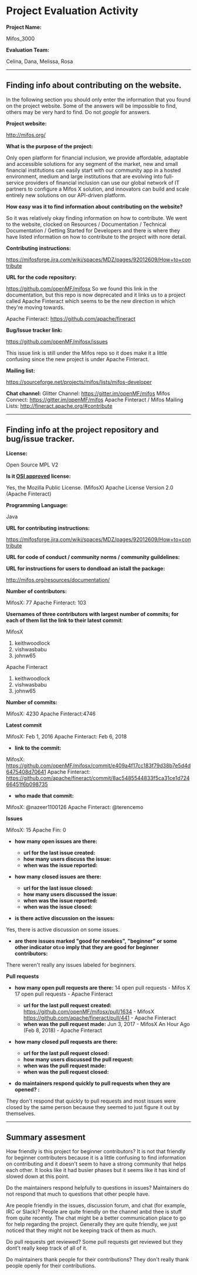 # Project Evaluation Activity



__Project Name:__  

Mifos_3000

__Evaluation Team:__

Celina, Dana, Melissa, Rosa 

---

## Finding info about contributing on the website. 

In the following section you should only enter the information that you 
found on the project website. Some of the answers will be impossible to find, others
may be very hard to find. Do not _google_ for answers. 

__Project website:__

http://mifos.org/

__What is the purpose of the project:__

Only open platform for financial inclusion, we provide affordable, adaptable and accessible solutions for any segment of the market, new and small financial institutions can easily start with our community app in a hosted environment, medium and large institutions that are evolving into full-service providers of financial inclusion can use our global network of IT partners to configure a Mifos X solution, and innovators can build and scale entirely new solutions on our API-driven platform.


__How easy was it to find information about contributing on the website?__

So it was relatively okay finding information on how to contribute. We went to the website, clocked on Resources / Documentation / Technical Documentation / Getting Started for Developers and there is where they have listed information on how to contribute to the project with nore detail. 


__Contributing instructions:__ 

https://mifosforge.jira.com/wiki/spaces/MDZ/pages/92012609/How+to+contribute


__URL for the code repository:__

https://github.com/openMF/mifosx
So we found this link in the documentation, but this repo is now deprecated and it links us to a project called Apache Finteract which seems to be the new direction in which they're moving towards. 

Apache Finteract: https://github.com/apache/fineract

__Bug/Issue tracker link:__

https://github.com/openMF/mifosx/issues 

This issue link is still under the Mifos repo so it does make it a little confusing since the new project is under Apache Finteract. 

__Mailing list:__

https://sourceforge.net/projects/mifos/lists/mifos-developer

__Chat channel:__
Glitter Channel: https://gitter.im/openMF/mifos
Mifos Connect: https://gitter.im/openMF/mifos
Apache Finteract / Mifos Mailing Lists: http://fineract.apache.org/#contribute

---

## Finding info at the project repository and bug/issue tracker.

__License:__ 

Open Source MPL V2

__Is it [OSI approved](https://opensource.org/licenses/alphabetical) license:__  

Yes, the Mozilla Public License. (MifosX) 
Apache License Version 2.0 (Apache Finteract) 

__Programming Language:__

Java 

__URL for contributing instructions:__

https://mifosforge.jira.com/wiki/spaces/MDZ/pages/92012609/How+to+contribute


__URL for code of conduct / community norms / community guildelines:__ 



__URL for instructions for users to dondload an istall the package:__

http://mifos.org/resources/documentation/


__Number of contributors:__

MifosX: 77
Apache Finteract: 103

__Usernames of three contributors with largest number of commits; for
each of them list the link to their latest commit__:

MifosX
1. keithwoodlock
2. vishwasbabu
3. johnw65

Apache Finteract
1. keithwoodlock
2. vishwasbabu
3. johnw65

__Number of commits:__

MifosX: 4230
Apache Finteract:4746

__Latest commit__

MifosX: Feb 1, 2016
Apache Finteract: Feb 6, 2018
    
- __link to the commit:__

MifosX: https://github.com/openMF/mifosx/commit/e409a4f17cc183f79d38b7e5d4d6475408d70641
Apache Finteract: https://github.com/apache/fineract/commit/8ac5485544833f5ca31ce1d72466451f6b098735

- __who made that commit:__

MifosX: @nazeer1100126
Apache Finteract: @terencemo 

__Issues__

MifosX: 15
Apache Fin: 0


- __how many open issues are there:__ 
    - __url for the last issue created:__
    - __how many users discuss the issue:__
    - __when was the issue reported:__

- __how many closed issues are there:__
    - __url for the last issue closed:__
    - __how many users discussed the issue:__
    - __when was the issue reported:__
    - __when was the issue closed:__ 
    
- __is there active discussion on the issues:__ 

Yes, there is active discussion on some issues. 



- __are there issues marked "good for newbies", "beginner" or some other indicator ot=o imply that they
are good for beginner contributors:__ 

There weren't really any issues labeled for beginners.



__Pull requests__

- __how many open pull requests are there:__ 
    14 open pull requests - Mifos X
    17 open pull requests - Apache Finteract 
    - __url for the last pull request created:__
    https://github.com/openMF/mifosx/pull/1634 - MifosX
    https://github.com/apache/fineract/pull/441 - Apache Finteract
    - __when was the pull request made:__
    Jun 3, 2017 - MifosX
    An Hour Ago (Feb 8, 2018) - Apache Finteract 

- __how many closed pull requests are there:__
    - __url for the last pull request closed:__
    - __how many users discussed the pull request:__
    - __when was the pull request made:__
    - __when was the pull request closed:__ 
    
- __do maintainers respond quickly to pull requests when they are opened? :__ 

They don't respond that quickly to pull requests and most issues were closed by the same person because they seemed to just figure it out by themselves. 

---


## Summary assesment
How friendly is this project for beginner contributors? 
It is not that friendly for beginner contributers because it is a little confusing to find information on contributing and it doesn't seem to have a strong community that helps each other. It looks like it had busier phases but it seems like it has kind of slowed down at this point. 


Do the maintainers respond helpfully to questions in issues?
Maintainers do not respond that much to questions that other people have. 


Are people friendly in the issues, discussion forum, and chat (for example, IRC or Slack)?
People are quite friendly on the channel anbd thee is stuff from quite recently. The chat might be a better communication place to go for help regarding the project. Generally they are quite friendly, we just noticed that they might not be keeping track of them as much. 


Do pull requests get reviewed?
Some pull requests get reviewed but they dont't really keep track of all of it. 



Do maintainers thank people for their contributions?
They don't really thank people openly for their contributions. 




